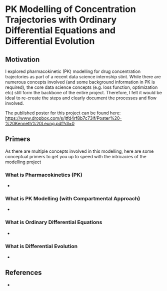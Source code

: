 # PK Modelling of Concentration Trajectories with Ordinary Differential Equations and Differential Evolution

## Motivation
I explored pharmacokinetic (PK) modelling for drug concentration trajectories as part of a recent data science internship stint. While there are numerous concepts involved (and some background information in PK is required), the core data science concepts (e.g. loss function, optimization etc) still form the backbone of the entire project. Therefore, I felt it would be ideal to re-create the steps and clearly document the processes and flow involved.

The published poster for this project can be found here: https://www.dropbox.com/s/jtfd4rf8b7c73if/Poster%20-%20Kenneth%20Leung.pdf?dl=0

## Primers
As there are multiple concepts involved in this modelling, here are some conceptual primers to get you up to speed with the intricacies of the modelling project

### What is Pharmacokinetics (PK)
- 

### What is PK Modelling (with Compartmental Approach)
- 

### What is Ordinary Differential Equations
- 

### What is Differential Evolution
- 

## References
- 
